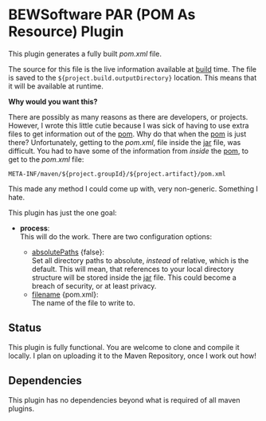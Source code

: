 # BEWSoftware PAR (POM As Resource) Plugin

This plugin generates a fully built *pom.xml* file.

The source for this file is the live information available at <u>build</u>
time. The file is saved to the `${project.build.outputDirectory}` location.
This means that it will be available at runtime.

**Why would you want this?**

There are possibly as many reasons as there are developers, or projects.
However, I wrote this little cutie because I was sick of having to use
extra files to get information out of the <u>pom</u>. Why do that when
the <u>pom</u> is just there? Unfortunately, getting to the *pom.xml*, 
file inside the <u>jar</u> file, was difficult. You had to have some of 
the information from *inside* the <u>pom</u>, to get to the *pom.xml* file:

`META-INF/maven/${project.groupId}/${project.artifact}/pom.xml`

This made any method I could come up with, very non-generic. Something I
hate.

This plugin has just the one goal:

- **process**:  
This will do the work. There are two configuration options:

    - <u>absolutePaths</u> {false}:<br>
        Set all directory paths to absolute, *instead* of relative, which is the default.
        This will mean, that references to your local directory structure
        will be stored inside the <u>jar</u> file. This could become a breach of
        security, or at least privacy.
    - <u>filename</u> {pom.xml}:<br>
        The name of the file to write to.

## Status
This plugin is fully functional. You are welcome to clone and compile
it locally.  I plan on uploading it to the Maven Repository, once I
work out how!

## Dependencies
This plugin has no dependencies beyond what is required of all maven
plugins.
